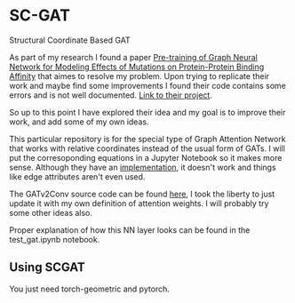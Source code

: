 # SC-GAT

Structural Coordinate Based GAT

As part of my research I found a paper [Pre-training of Graph Neural Network for Modeling Effects of Mutations on Protein-Protein Binding Affinity](https://arxiv.org/abs/2008.12473) that aimes to resolve my problem. Upon trying to replicate their work and maybe find some improvements I found their code contains some errors and is not well documented. [Link to their project](https://github.com/Liuxg16/GeoPPI/).

So up to this point I have explored their idea and my goal is to improve their work, and add some of my own ideas.

This particular repository is for the special type of Graph Attention Network that works with relative coordinates instead of the usual form of GATs. I will put the corresoponding equations in a Jupyter Notebook so it makes more sense. Although they have an [implementation](https://github.com/Liuxg16/GeoPPI/blob/master/cgat.py), it doesn't work and things like edge attributes aren't even used.

The GATv2Conv source code can be found [here](https://pytorch-geometric.readthedocs.io/en/latest/_modules/torch_geometric/nn/conv/gatv2_conv.html#GATv2Conv), I took the liberty to just update it with my own definition of attention weights. I will probably try some other ideas also.

Proper explanation of how this NN layer looks can be found in the test_gat.ipynb notebook.

## Using SCGAT 

You just need torch-geometric and pytorch.
